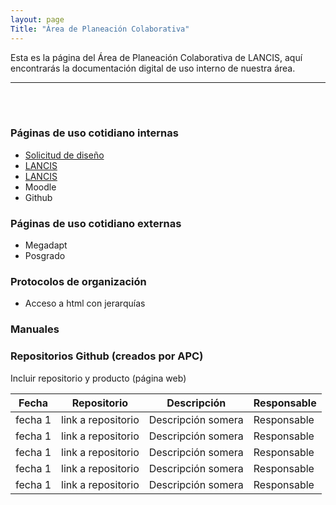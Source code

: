 ```yaml
---
layout: page
Title: "Área de Planeación Colaborativa"
---
```



Esta es la página del Área de Planeación Colaborativa de LANCIS, aquí encontrarás la documentación digital de uso interno de nuestra área.

* * *

<br>
<br>

### Páginas de uso cotidiano internas

- [Solicitud de diseño](https://docs.google.com/forms/d/e/1FAIpQLSfiIiApB2_MZ7rdXzqdCU5xLo7eGDBSzsUUbZYtQ-TJ4YcckQ/viewform)
- [LANCIS](http://lancis.ecologia.unam.mx/)
-  <a href="http://lancis.ecologia.unam.mx/" target="_blank">LANCIS</a>
- Moodle
- Github

### Páginas de uso cotidiano externas
- Megadapt
- Posgrado

### Protocolos de organización
- Acceso a html con jerarquías

### Manuales

### Repositorios Github (creados por APC)
Incluir repositorio y producto (página web)

Fecha | Repositorio | Descripción | Responsable
---| --- | --- | ---
fecha 1 | link a repositorio | Descripción somera | Responsable
fecha 1 | link a repositorio | Descripción somera | Responsable
fecha 1 | link a repositorio | Descripción somera | Responsable
fecha 1 | link a repositorio | Descripción somera | Responsable
fecha 1 | link a repositorio | Descripción somera | Responsable
